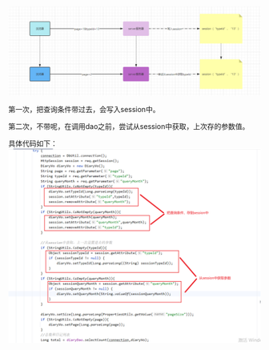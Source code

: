 ![image](../../images/Snipaste_2022-08-08_00-44-02.png)

第一次，把查询条件带过去，会写入session中。

第二次，不带呢，在调用dao之前，尝试从session中获取，上次存的参数值。

具体代码如下：
![image](../../images/Snipaste_2022-08-08_00-47-23.png)